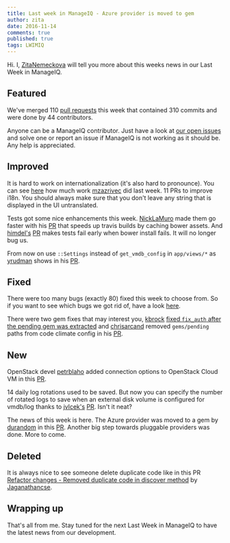 ```yaml
---
title: Last week in ManageIQ - Azure provider is moved to gem
author: zita
date: 2016-11-14
comments: true
published: true
tags: LWIMIQ
---
```


Hi. I, [ZitaNemeckova](https://github.com/ZitaNemeckova) will tell you more about this weeks news in our Last Week in ManageIQ.

## Featured

We've merged 110 [pull requests](https://github.com/ManageIQ/manageiq/pulls?q=is%3Apr+is%3Amerged+base%3Amaster+merged%3A%222016-11-07+..+2016-11-13%22+sort%3Acreated-desc) this week that contained 310 commits and were done by 44 contributors.

Anyone can be a ManageIQ contributor. Just have a look at [our open issues] and solve one or report an issue if ManageIQ is not working as it should be. Any help is appreciated.


## Improved
It is hard to work on internationalization (it's also hard to pronounce). You can see [here](https://github.com/ManageIQ/manageiq/pulls?q=is%3Apr+is%3Amerged+base%3Amaster+merged%3A%222016-11-07+..+2016-11-13%22+sort%3Acreated-desc+author%3Amzazrivec+label%3Ainternationalization) how much work [mzazrivec](https://github.com/mzazrivec) did last week. 11 PRs to improve i18n. You should always make sure that you don't leave any string that is displayed in the UI untranslated. 

Tests got some nice enhancements this week. [NickLaMuro](https://github.com/NickLaMuro) made them go faster with his [PR](https://github.com/ManageIQ/manageiq/pull/12519) that speeds up travis builds by caching bower assets. And [himdel's](https://github.com/himdel) [PR](https://github.com/ManageIQ/manageiq/pull/12509) makes tests fail early when bower install fails. It will no longer bug us.

From now on use `::Settings` instead of `get_vmdb_config` in `app/views/*` as [yrudman](https://github.com/yrudman) shows in his [PR](https://github.com/ManageIQ/manageiq/pull/12376).

## Fixed
There were too many bugs (exactly 80) fixed this week to choose from. So if you want to see which bugs we got rid of, have a look [here](https://github.com/ManageIQ/manageiq/pulls?q=is%3Apr+is%3Amerged+base%3Amaster+merged%3A%222016-11-07+..+2016-11-13%22+sort%3Acreated-desc+label%3Abug). 

There were two gem fixes that may interest you, [kbrock](https://github.com/kbrock) [fixed `fix_auth` after the pending gem was extracted](https://github.com/ManageIQ/manageiq/pull/12591) and [chrisarcand](https://github.com/chrisarcand) removed `gems/pending` paths from code climate config in his [PR](https://github.com/ManageIQ/manageiq/pull/12553).

## New
OpenStack devel [petrblaho](https://github.com/petrblaho) added connection options to OpenStack Cloud VM in this [PR](https://github.com/ManageIQ/manageiq/pull/12486). 

14 daily log rotations used to be saved. But now you can specify the number of rotated logs to save when an external disk volume is configured for vmdb/log thanks to [jvlcek's](https://github.com/jvlcek) [PR](https://github.com/ManageIQ/manageiq/pull/12293). Isn't it neat? 

The news of this week is here. The Azure provider was moved to a gem by [durandom](https://github.com/durandom) in this [PR](https://github.com/ManageIQ/manageiq/pull/12274). Another big step towards pluggable providers was done. More to come.

## Deleted
It is always nice to see someone delete duplicate code like in this PR [Refactor changes - Removed duplicate code in discover method](https://github.com/ManageIQ/manageiq/pull/12464) by [Jaganathancse](https://github.com/Jaganathancse).

## Wrapping up
That's all from me. Stay tuned for the next Last Week in ManageIQ to have the latest news from our development. 

[our open issues]: https://github.com/ManageIQ/manageiq/issues
